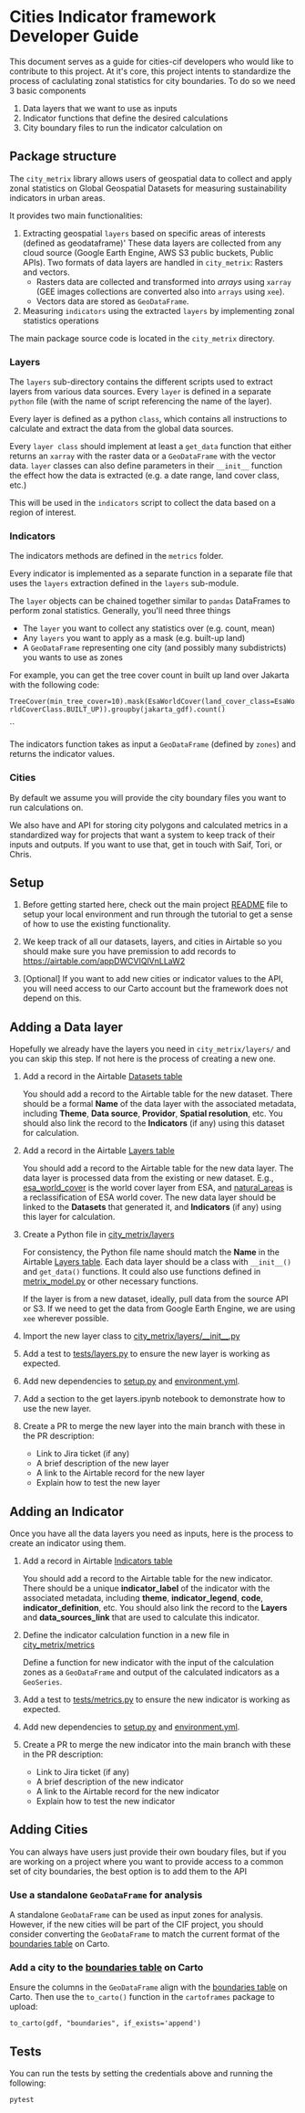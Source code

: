 # Cities Indicator framework Developer Guide
This document serves as a guide for cities-cif developers who would like to contribute to this project. At it's core, this project intents to standardize the process of caclulating zonal statistics for city boundaries. To do so we need 3 basic components
 1. Data layers that we want to use as inputs
 2. Indicator functions that define the desired calculations
 3. City boundary files to run the indicator calculation on

## Package structure

The `city_metrix` library allows users of geospatial data to collect and apply zonal statistics on Global Geospatial Datasets for measuring sustainability indicators in urban areas.

It provides two main functionalities:
1. Extracting geospatial `layers` based on specific areas of interests (defined as geodataframe)' These data layers are collected from any cloud source (Google Earth Engine, AWS S3 public buckets, Public APIs). Two formats of data layers are handled in `city_metrix`: Rasters and vectors. 
    - Rasters data are collected and transformed into _arrays_ using `xarray` (GEE images collections are converted also into `arrays` using `xee`).
    - Vectors data are stored as `GeoDataFrame`.  
2. Measuring `indicators` using the extracted `layers` by implementing zonal statistics operations 

The main package source code is located in the `city_metrix` directory.

### Layers
The `layers` sub-directory contains the different scripts used to extract layers from various data sources. Every `layer` is defined in a separate `python` file (with the name of script referencing the name of the layer). 

Every layer is defined as a python `class`, which contains all instructions to calculate and extract the data from the global data sources. 

Every `layer class` should implement at least a `get_data` function that either returns an `xarray` with the raster data or a `GeoDataFrame` with the vector data. `layer` classes can also define parameters in their `__init__` function the effect how the data is extracted (e.g. a date range, land cover class, etc.)

This will be used in the `indicators` script to collect the data based on a region of interest.

### Indicators

The indicators methods are defined in the `metrics` folder. 

Every indicator is implemented as a separate function in a separate file that uses the `layers` extraction defined in the `layers` sub-module.

The `layer` objects can be chained together similar to `pandas` DataFrames to perform zonal statistics. Generally, you'll need three things

- The `layer` you want to collect any statistics over (e.g. count, mean)
- Any `layers` you want to apply as a mask (e.g. built-up land)
- A `GeoDataFrame` representing one city (and possibly many subdistricts) you wants to use as zones

For example, you can get the tree cover count in built up land over Jakarta with the following code:

`TreeCover(min_tree_cover=10).mask(EsaWorldCover(land_cover_class=EsaWorldCoverClass.BUILT_UP)).groupby(jakarta_gdf).count()`


``

The indicators function takes as input a `GeoDataFrame` (defined by `zones`) and returns the indicator values.

### Cities
By default we assume you will provide the city boundary files you want to run calculations on. 

We also have and API for storing city polygons and calculated metrics in a standardized way for projects that want a system to keep track of their inputs and outputs. If you want to use that, get in touch with Saif, Tori, or Chris.

## Setup

1. Before getting started here, check out the main project [README](../README.md) file to setup your local environment and run through the tutorial to get a sense of how to use the existing functionality.

2. We keep track of all our datasets, layers, and cities in Airtable so you should make sure you have premission to add records to https://airtable.com/appDWCVIQlVnLLaW2

3. [Optional] If you want to add new cities or indicator values to the API, you will need access to our Carto account but the framework does not depend on this.


## Adding a Data layer
Hopefully we already have the layers you need in `city_metrix/layers/` and you can skip this step. If not here is the process of creating a new one.

1. Add a record in the Airtable [Datasets table](https://airtable.com/appDWCVIQlVnLLaW2/tblYpXsxxuaOk3PaZ/viwpdlQcUxqxP6R2s?blocks=hide)

    You should add a record to the Airtable table for the new dataset. There should be a formal **Name** of the data layer with the associated metadata, including **Theme**, **Data source**, **Providor**, **Spatial resolution**, etc. You should also link the record to the **Indicators** (if any) using this dataset for calculation.

2. Add a record in the Airtable [Layers table](https://airtable.com/appDWCVIQlVnLLaW2/tblS72ZH2EKJ3hy61/viw1IM6ZT6VoHSgBU?blocks=hide)

    You should add a record to the Airtable table for the new data layer. The data layer is processed data from the existing or new dataset. E.g., [esa_world_cover](../city_metrix/layers/esa_world_cover.py) is the world cover layer from ESA, and [natural_areas](../city_metrix/layers/natural_areas.py) is a reclassification of ESA world cover. The new data layer should be linked to the **Datasets** that generated it, and **Indicators** (if any) using this layer for calculation.

3. Create a Python file in [city_metrix/layers](../city_metrix/layers)

    For consistency, the Python file name should match the **Name** in the Airtable [Layers table](https://airtable.com/appDWCVIQlVnLLaW2/tblS72ZH2EKJ3hy61/viw1IM6ZT6VoHSgBU?blocks=hide). Each data layer should be a class with `__init__()` and `get_data()` functions. It could also use functions defined in [metrix_model.py](../city_metrix/metrix_model.py) or other necessary functions.

    If the layer is from a new dataset, ideally, pull data from the source API or S3. If we need to get the data from Google Earth Engine, we are using `xee` wherever possible. 

4. Import the new layer class to [city_metrix/layers/\_\_init\_\_.py](../city_metrix/layers/__init__.py)

5. Add a test to [tests/layers.py](../tests/layers.py) to ensure the new layer is working as expected.

6. Add new dependencies to [setup.py](../setup.py) and [environment.yml](../environment.yml).

7. Add a section to the get layers.ipynb notebook to demonstrate how to use the new layer.

8. Create a PR to merge the new layer into the main branch with these in the PR description:
    - Link to Jira ticket (if any)
    - A brief description of the new layer
    - A link to the Airtable record for the new layer
    - Explain how to test the new layer


## Adding an Indicator
Once you have all the data layers you need as inputs, here is the process to create an indicator using them.

1. Add a record in Airtable [Indicators table](https://airtable.com/appDWCVIQlVnLLaW2/tblWcJ2qqGCFakVdF/viwM0Ckgctf3fPkn9?blocks=hide)

    You should add a record to the Airtable table for the new indicator. There should be a unique **indicator_label** of the indicator with the associated metadata, including **theme**, **indicator_legend**, **code**, **indicator_definition**, etc. You should also link the record to the **Layers** and **data_sources_link** that are used to calculate this indicator.

2. Define the indicator calculation function in a new file in [city_metrix/metrics](../city_metrix/metrics)

    Define a function for new indicator with the input of the calculation zones as a `GeoDataFrame` and output of the calculated indicators as a `GeoSeries`.

3. Add a test to [tests/metrics.py](../tests/metrics.py) to ensure the new indicator is working as expected.

4. Add new dependencies to [setup.py](../setup.py) and [environment.yml](../environment.yml).

5. Create a PR to merge the new indicator into the main branch with these in the PR description:
    - Link to Jira ticket (if any)
    - A brief description of the new indicator
    - A link to the Airtable record for the new indicator
    - Explain how to test the new indicator


## Adding Cities
You can always have users just provide their own boudary files, but if you are working on a project where you want to provide access to a common set of city boundaries, the best option is to add them to the API

### Use a standalone `GeoDataFrame` for analysis
    
A standalone `GeoDataFrame` can be used as input zones for analysis. However, if the new cities will be part of the CIF project, you should consider converting the `GeoDataFrame` to match the current format of the [boundaries table](https://resourcewatch.carto.com/u/wri-cities/tables/boundaries/public?redirected=true) on Carto.

### Add a city to the [boundaries table](https://resourcewatch.carto.com/u/wri-cities/tables/boundaries/public?redirected=true) on Carto

Ensure the columns in the `GeoDataFrame` align with the [boundaries table](https://resourcewatch.carto.com/u/wri-cities/tables/boundaries/public?redirected=true) on Carto. Then use the `to_carto()` function in the `cartoframes` package to upload: 

```to_carto(gdf, "boundaries", if_exists='append')```


## Tests
You can run the tests by setting the credentials above and running the following:

```
pytest
```
